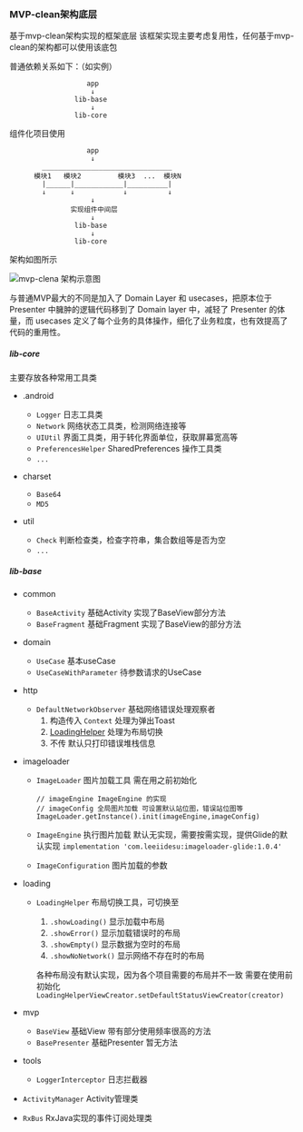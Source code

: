 ### MVP-clean架构底层

基于mvp-clean架构实现的框架底层
该框架实现主要考虑复用性，任何基于mvp-clean的架构都可以使用该底包

普通依赖关系如下：（如实例）
```
                   app
                    ↓
                lib-base
                    ↓
                lib-core

```

组件化项目使用

```
                   app
                    ↓
        ________________________________
      模块1   模块2         模块3  ...  模块N
        |______|____________|__________|
        ↓      ↓            ↓          ↓
                    ↓
               实现组件中间层
                    ↓
                lib-base
                    ↓
                lib-core
```


架构如图所示

![mvp-clena 架构示意图](https://upload-images.jianshu.io/upload_images/195193-73c5ad459c2199c2.png)

与普通MVP最大的不同是加入了 Domain Layer 和 usecases，把原本位于 Presenter 中臃肿的逻辑代码移到了 Domain layer 中，减轻了 Presenter 的体量，而 usecases 定义了每个业务的具体操作，细化了业务粒度，也有效提高了代码的重用性。




##### lib-core 

主要存放各种常用工具类
- .android
    - `Logger` 日志工具类
    - `Network` 网络状态工具类，检测网络连接等
    - `UIUtil` 界面工具类，用于转化界面单位，获取屏幕宽高等
    - `PreferencesHelper` SharedPreferences 操作工具类
    - `...`
    
- charset
    - `Base64`
    - `MD5`

- util

    - `Check` 判断检查类，检查字符串，集合数组等是否为空
    - `...`


##### lib-base

- common
    - `BaseActivity` 基础Activity 实现了BaseView部分方法
    - `BaseFragment` 基础Fragment 实现了BaseView的部分方法
    
- domain
    - `UseCase` 基本useCase
    - `UseCaseWithParameter` 待参数请求的UseCase
- http
    - `DefaultNetworkObserver` 基础网络错误处理观察者
        1. 构造传入 `Context` 处理为弹出Toast
        2. [LoadingHelper](https://github.com/Leeii/mvp-clean-sdk/blob/master/lib-base/src/main/java/com/leeiidesu/lib/base/loading/LoadingHelper.java) 处理为布局切换
        3. 不传 默认只打印错误堆栈信息
- imageloader
    - `ImageLoader` 图片加载工具 需在用之前初始化
        ```
        // imageEngine ImageEngine 的实现
        // imageConfig 全局图片加载 可设置默认站位图，错误站位图等
        ImageLoader.getInstance().init(imageEngine,imageConfig)
        ```
    - `ImageEngine` 执行图片加载 默认无实现，需要按需实现，提供Glide的默认实现
        `implementation 'com.leeiidesu:imageloader-glide:1.0.4'`
        
    - `ImageConfiguration` 图片加载的参数
- loading
    - `LoadingHelper` 布局切换工具，可切换至
        1. `.showLoading()` 显示加载中布局
        2. `.showError()` 显示加载错误时的布局
        3. `.showEmpty()` 显示数据为空时的布局
        4. `.showNoNetwork()` 显示网络不存在时的布局
        
        各种布局没有默认实现，因为各个项目需要的布局并不一致
        需要在使用前初始化 `LoadingHelperViewCreator.setDefaultStatusViewCreator(creator)`
- mvp
    - `BaseView` 基础View 带有部分使用频率很高的方法
    - `BasePresenter` 基础Presenter 暂无方法
- tools
    - `LoggerInterceptor` 日志拦截器
- `ActivityManager` Activity管理类
- `RxBus` RxJava实现的事件订阅处理类